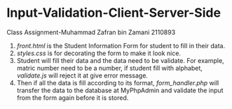 # Input-Validation-Client-Server-Side
Class Assignment-Muhammad Zafran bin Zamani  2110893

1. *front.html* is the Student Information Form for student to fill in their data.
2. *styles.css* is for decorating the form to make it look nice.
3. Student will fill their data and the data need to be validate. For example, matric number need to be a number, if student fill with alphabet, *validate.js* will reject it at give error message.
4. Then if all the data is fill according to its format, *form_handler.php* will transfer the data to the database at MyPhpAdmin and validate the input from the form again before it is stored.

